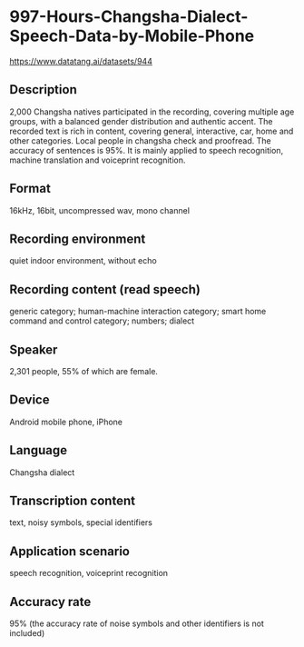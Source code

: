 # 997-Hours-Changsha-Dialect-Speech-Data-by-Mobile-Phone
https://www.datatang.ai/datasets/944
## Description
2,000 Changsha natives participated in the recording, covering multiple age groups, with a balanced gender distribution and authentic accent. The recorded text is rich in content, covering general, interactive, car, home and other categories. Local people in changsha check and proofread. The accuracy of sentences is 95%. It is mainly applied to speech recognition, machine translation and voiceprint recognition.

## Format
16kHz, 16bit, uncompressed wav, mono channel

## Recording environment
quiet indoor environment, without echo

## Recording content (read speech)
generic category; human-machine interaction category; smart home command and control category; numbers; dialect

## Speaker
2,301 people, 55% of which are female.

## Device
Android mobile phone, iPhone

## Language
Changsha dialect

## Transcription content
text, noisy symbols, special identifiers

## Application scenario
speech recognition, voiceprint recognition

## Accuracy rate
95% (the accuracy rate of noise symbols and other identifiers is not included)
